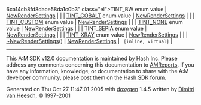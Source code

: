 6ca14cb8fd8dace58da1c0b3" class="el">TINT_BW</a> enum value | <a href="classNewRenderSettings.md" class="el">NewRenderSettings</a> |  |
| <a href="classNewRenderSettings.md#4f465ceb1b510107884ceaee7abcd0f4451148d4a695f5f6f681023c0c7028a1" class="el">TINT_COBALT</a> enum value | <a href="classNewRenderSettings.md" class="el">NewRenderSettings</a> |  |
| <a href="classNewRenderSettings.md#4f465ceb1b510107884ceaee7abcd0f4e425c3f944556951794c407a9f5bc62b" class="el">TINT_CUSTOM</a> enum value | <a href="classNewRenderSettings.md" class="el">NewRenderSettings</a> |  |
| <a href="classNewRenderSettings.md#4f465ceb1b510107884ceaee7abcd0f41966396f6c9bdc4a36205319138ea5bf" class="el">TINT_NONE</a> enum value | <a href="classNewRenderSettings.md" class="el">NewRenderSettings</a> |  |
| <a href="classNewRenderSettings.md#4f465ceb1b510107884ceaee7abcd0f4b400a7c59cfe7d2d3a89142154794672" class="el">TINT_SEPIA</a> enum value | <a href="classNewRenderSettings.md" class="el">NewRenderSettings</a> |  |
| <a href="classNewRenderSettings.md#4f465ceb1b510107884ceaee7abcd0f42a938128c21d3ff63f1e2a89d332c2fa" class="el">TINT_XRAY</a> enum value | <a href="classNewRenderSettings.md" class="el">NewRenderSettings</a> |  |
| <a href="classNewRenderSettings.md#7c5a6905a76ab54343d66d3c246320e3" class="el">~NewRenderSettings</a>() | <a href="classNewRenderSettings.md" class="el">NewRenderSettings</a> | ` [inline, virtual]` |

------------------------------------------------------------------------

<span class="small">This A:M SDK v12.0 documentation is maintained by Hash Inc. Please address any comments concerning this documentation to [AMReports](http://www.hash.com/reports). If you have any information, knowledge, or documentation to share with the A:M developer community, please post them on the [Hash SDK forum](http://www.hash.com/forums/index.php?showforum=11).</span>

Generated on Thu Oct 27 11:47:01 2005 with [<span class="image placeholder" original-image-src="doxygen.png" original-image-title="" height="45" width="100" align="middle" border="0">doxygen</span>](http://www.doxygen.org/index.html) 1.4.5 written by [Dimitri van Heesch](mailto:dimitri@stack.nl), © 1997-2001
